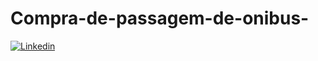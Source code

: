 # Compra-de-passagem-de-onibus-

<a href='https://github.com/shivamkapasia0' target="_blank"><img alt='Linkedin' src='https://img.shields.io/badge/Linkedin-100000?style=flat&logo=Linkedin&logoColor=white&labelColor=black&color=black'/></a>
